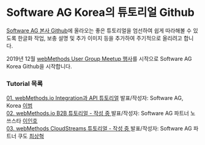 # Software AG Korea의 튜토리얼 Github  
  
  
[Software AG 본사 Github](https://github.com/SoftwareAG)에 올라오는 좋은 튜토리얼을 엄선하여 쉽게 따라해볼 수 있도록 한글화 작업, 보충 설명 및 추가 이미지 등을 추가하여 주기적으로 올리려고 합니다.  
  
2019년 12월 [webMethods User Group Meetup 행사](https://github.com/SoftwareAG-Korea/tutorials/blob/master/UserGroup/Dec-2019/README.md)를 시작으로 Software AG Korea Github을 시작합니다.  
  
  
### Tutorial 목록  
[01. webMethods.io Integration과 API 튜토리얼](https://github.com/SoftwareAG-Korea/tutorials/blob/master/UserGroup/Dec-2019/wmio+integration+api/README.md) 발표/작성자: Software AG, Korea [이범](https://github.com/billybeom)  
[02. webMethods.io B2B 튜토리얼 - 작성 중 ](https://github.com/SoftwareAG-Korea/tutorials/blob/master/UserGroup/Dec-2019/wmio+b2b/README.md) 발표/작성자: Software AG 파트너 노쓰스타 [이인호](https://github.com/이인호)  
[03. webMethods CloudStreams 튜토리얼 - 작성 중 ](https://github.com/SoftwareAG-Korea/tutorials/blob/master/UserGroup/Dec-2019/webMethods+CloudStreams/README.md) 발표/작성자: Software AG 파트너 쿠도 [최상혁](https://github.com/최상혁)  
  
  
  
  